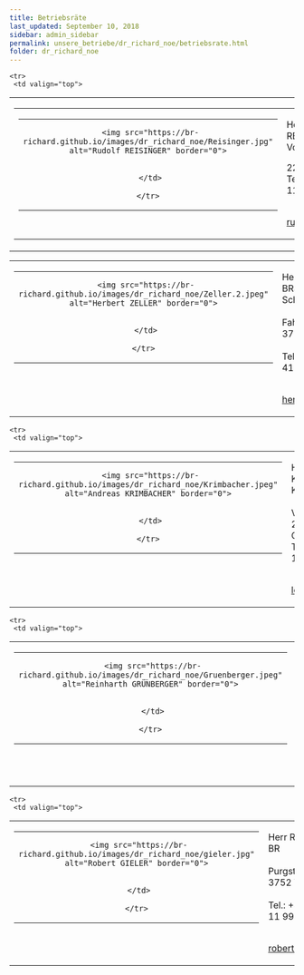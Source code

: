 ```yaml
---
title: Betriebsräte
last_updated: September 10, 2018
sidebar: admin_sidebar
permalink: unsere_betriebe/dr_richard_noe/betriebsrate.html
folder: dr_richard_noe
---
```


<table cellpadding="0" cellspacing="0" border="0" summary="">
<tbody><tr>
     <td valign="top">
<!-- cacheInfo : f46bc4851754ca0de9bc543965df1112 -->
<table cellpadding="0" cellspacing="0" border="0" summary="">
 <tbody><tr>
  <td valign="top" class="lauftext">
   <table cellpadding="0" cellspacing="0" border="0" summary="">
    <tbody><tr>
     <td width="217" class="kontaktimage" align="center" valign="middle">
     
     <img src="https://br-richard.github.io/images/dr_richard_noe/Reisinger.jpg" alt="Rudolf REISINGER" border="0">
     
		 
     </td>
     
    </tr>
   </tbody></table>
  </td>
  <td valign="top" class="lauftext" width="217">
   
   <span class="kontaktname">Herr Rudolf REISINGER </span><br>
   <span class="kontaktfunktion">Vorsitzender</span><br>
   
   2225 Zistersdorf
   <br>Tel.: +43-664 814 11 90
   
   <br><a href="mailto:rudi.reisinger@aon.at" class="kontaktemail">rudi.reisinger@aon.at</a>
  </td>
 </tr>
 
 
 
 
 
</tbody></table><!-- R:0.01295804977417  --></td>
    </tr>


    
    
    

    <tr>
     <td valign="top">
<!-- cacheInfo : 36b54adaf5913966458850e2622b86bd -->
<table cellpadding="0" cellspacing="0" border="0" summary="">
 <tbody><tr>
  <td valign="top" class="lauftext">
   <table cellpadding="0" cellspacing="0" border="0" summary="">
    <tbody><tr>
     <td width="217" class="kontaktimage" align="center" valign="middle">
     
     <img src="https://br-richard.github.io/images/dr_richard_noe/Zeller.2.jpeg" alt="Herbert ZELLER" border="0">
     
		 
     </td>
     
    </tr>
   </tbody></table>
  </td>
  <td valign="top" class="lauftext" width="217">
   
   <span class="kontaktname">Herr Herbert ZELLER </span><br>
   <span class="kontaktfunktion">BRStv. &amp; Schriftführer</span><br>
   <br>Fahndorf 101  <br>
   3710 Ziersdorf  
   <br>Tel.: +43-664 215 41 90
   
   <br><a href="mailto:herbert.zeller@aon.at" class="kontaktemail">herbert.zeller@aon.at</a>
  </td>
 </tr>
 
 
 
 
 
</tbody></table><!-- R:0.01168417930603  --></td>
    </tr>


    
    
    

    <tr>
     <td valign="top">
<!-- cacheInfo : 5837af26016bdee12803ee9ee9030314 -->
<table cellpadding="0" cellspacing="0" border="0" summary="">
 <tbody><tr>
  <td valign="top" class="lauftext">
   <table cellpadding="0" cellspacing="0" border="0" summary="">
    <tbody><tr>
     <td width="217" class="kontaktimage" align="center" valign="middle">
     
     <img src="https://br-richard.github.io/images/dr_richard_noe/Krimbacher.jpeg" alt="Andreas KRIMBACHER" border="0">
     
		 
     </td>
     
    </tr>
   </tbody></table>
  </td>
  <td valign="top" class="lauftext" width="217">
   
   <span class="kontaktname">Herr Andreas KRIMBACHER </span><br>
   <span class="kontaktfunktion">Kassier</span><br>
   <br>Velm-Götzendorf 5<br>
   2245 Velm-Götzendorf
   <br>Tel.: +43-664 814 11 80
   
   <br><a href="mailto:locket62@yahoo.de" class="kontaktemail">locket62@yahoo.de</a>
  </td>
 </tr>
 
 
 
 
 
</tbody></table><!-- R:0.011704921722412  --></td>
    </tr>


    
    
    

    <tr>
     <td valign="top">
<!-- cacheInfo : 0b809eb8a9e788e727b759cb8c2dc9ca -->
<table cellpadding="0" cellspacing="0" border="0" summary="">
 <tbody><tr>
  <td valign="top" class="lauftext">
   <table cellpadding="0" cellspacing="0" border="0" summary="">
    <tbody><tr>
     <td width="217" class="kontaktimage" align="center" valign="middle">
     
     <img src="https://br-richard.github.io/images/dr_richard_noe/Gruenberger.jpeg" alt="Reinharth GRÜNBERGER" border="0">
     
		 
     </td>
     
    </tr>
   </tbody></table>
  </td>
  <td valign="top" class="lauftext" width="217">
   
   <span class="kontaktname">Herr Reinharth GRÜNBERGER </span><br>
   <span class="kontaktfunktion">BR</span><br>
   <br>Zwingendorf 11<br>
   2063 Zwingendorf
   <br>Tel.: +43-664 814 12 06
   
   <br><a href="mailto:rgruenberger@aon.at" class="kontaktemail">rgruenberger@aon.at</a>
  </td>
 </tr>
 
 
 
 
 
</tbody></table><!-- R:0.011765003204346  --></td>
    </tr>


    
    
    

    <tr>
     <td valign="top">
<!-- cacheInfo : c7df74c964350e8112cfbe23bac3f92e -->
<table cellpadding="0" cellspacing="0" border="0" summary="">
 <tbody><tr>
  <td valign="top" class="lauftext">
   <table cellpadding="0" cellspacing="0" border="0" summary="">
    <tbody><tr>
     <td width="217" class="kontaktimage" align="center" valign="middle">
     
     <img src="https://br-richard.github.io/images/dr_richard_noe/gieler.jpg" alt="Robert GIELER" border="0">
     
		 
     </td>
     
    </tr>
   </tbody></table>
  </td>
  <td valign="top" class="lauftext" width="217">
   
   <span class="kontaktname">Herr Robert GIELER </span><br>
   <span class="kontaktfunktion">BR</span><br>
   <br>Purgstall 16  <br>
   3752 Walkenstein  
   <br>Tel.: +43-664 814 11 99
   
   <br><a href="mailto:robert.gieler@aon.at" class="kontaktemail">robert.gieler@aon.at</a>
  </td>
 </tr>
 
 
 
 
 
</tbody></table><!-- R:0.011620998382568  --></td>
    </tr>

    
    
   </tbody></table>
